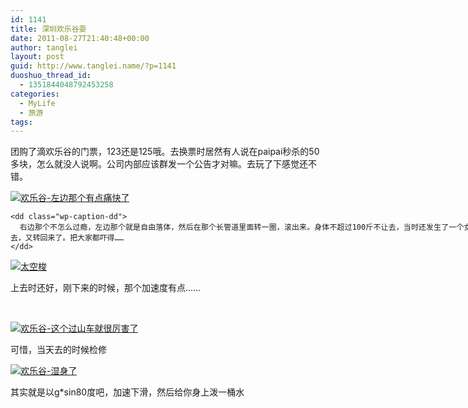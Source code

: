 ```yaml
---
id: 1141
title: 深圳欢乐谷耍
date: 2011-08-27T21:40:48+00:00
author: tanglei
layout: post
guid: http://www.tanglei.name/?p=1141
duoshuo_thread_id:
  - 1351844048792453258
categories:
  - MyLife
  - 旅游
tags:
---
```

团购了滴欢乐谷的门票，123还是125哦。去换票时居然有人说在paipai秒杀的50多块，怎么就没人说啊。公司内部应该群发一个公告才对嘛。去玩了下感觉还不错。

<div class="mceTemp" style="text-align: justify;">
  <dl id="" class="wp-caption alignnone" style="width: 810px;">
    <dt class="wp-caption-dt">
      <a href="/blog/photos.html/content/shenzhen/"><img title="欢乐谷-左边那个有点痛快了" src="/blog/photos.html/content/shenzhen/SAM_2003.jpg" alt="欢乐谷-左边那个有点痛快了"  /></a>
    </dt>
    
    <dd class="wp-caption-dd">
      右边那个不怎么过瘾，左边那个就是自由落体，然后在那个长管道里面转一圈，滚出来。身体不超过100斤不让去，当时还发生了一个女滴，圈没转过去，又转回来了。把大家都吓得……
    </dd>
  </dl>
</div>

<div style="width: 810px" class="wp-caption aligncenter">
  <a href="/blog/photos.html#/content/shenzhen"><img title="太空梭" src="/blog/photos.html/content/shenzhen/SAM_2009.jpg" alt="太空梭"  /></a>
  
  <p class="wp-caption-text">
    上去时还好，刚下来的时候，那个加速度有点……
  </p>
</div>

&nbsp;

<div style="width: 810px" class="wp-caption aligncenter">
  <a href="/blog/photos.html#/content/shenzhen"><img title="欢乐谷-这个过山车就很厉害了" src="/blog/photos.html/content/shenzhen/SAM_1968.jpg" alt="欢乐谷-这个过山车就很厉害了"  /></a>
  
  <p class="wp-caption-text">
    可惜，当天去的时候检修
  </p>
</div>

<div style="width: 810px" class="wp-caption alignnone">
  <a href="/blog/photos.html#/content/shenzhen"><img title="欢乐谷-湿身了" src="/blog/photos.html/content/shenzhen/SAM_1997.jpg" alt="欢乐谷-湿身了"  /></a>
  
  <p class="wp-caption-text">
    其实就是以g*sin80度吧，加速下滑，然后给你身上泼一桶水
  </p>
</div>
